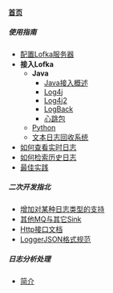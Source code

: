 
#### [首页](?file=home-首页)

##### 使用指南
- [配置Lofka服务器](?file=001-使用指南/001-配置Lofka服务器 "配置Lofka服务器")
- **接入Lofka**
    - **Java**
        - [Java接入概述](?file=001-使用指南/002-接入Lofka/001-Java/000-Java接入概述 "Java接入概述")
        - [Log4j](?file=001-使用指南/002-接入Lofka/001-Java/001-Log4j "Log4j")
        - [Log4j2](?file=001-使用指南/002-接入Lofka/001-Java/002-Log4j2 "Log4j2")
        - [LogBack](?file=001-使用指南/002-接入Lofka/001-Java/003-LogBack "LogBack")
        - [心跳包](?file=001-使用指南/002-接入Lofka/001-Java/009-心跳包 "心跳包")
    - [Python](?file=001-使用指南/002-接入Lofka/002-Python "Python")
    - [文本日志回收系统](?file=001-使用指南/002-接入Lofka/009-文本日志回收系统 "文本日志回收系统")
- [如何查看实时日志](?file=001-使用指南/003-如何查看实时日志 "如何查看实时日志")
- [如何检索历史日志](?file=001-使用指南/004-如何检索历史日志 "如何检索历史日志")
- [最佳实践](?file=001-使用指南/009-最佳实践 "最佳实践")

##### 二次开发指北
- [增加对某种日志类型的支持](?file=002-二次开发指北/001-增加对某种日志类型的支持 "增加对某种日志类型的支持")
- [其他MQ与其它Sink](?file=002-二次开发指北/002-其他MQ与其它Sink "其他MQ与其它Sink")
- [Http接口文档](?file=002-二次开发指北/008-Http接口文档 "Http接口文档")
- [LoggerJSON格式规范](?file=002-二次开发指北/009-LoggerJSON格式规范 "LoggerJSON格式规范")

##### 日志分析处理
- [简介](?file=003-日志分析处理/001-简介 "简介")
